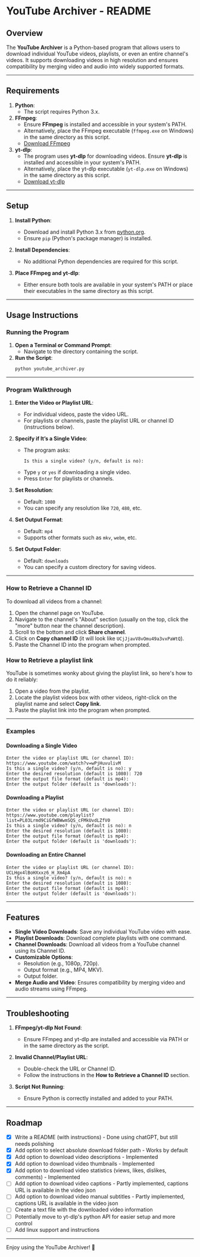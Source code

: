 # **YouTube Archiver - README**

## **Overview**
The **YouTube Archiver** is a Python-based program that allows users to download individual YouTube videos, playlists, or even an entire channel's videos. It supports downloading videos in high resolution and ensures compatibility by merging video and audio into widely supported formats.

---

## **Requirements**
1. **Python**:
   - The script requires Python 3.x.
2. **FFmpeg**:
   - Ensure **FFmpeg** is installed and accessible in your system's PATH.
   - Alternatively, place the FFmpeg executable (`ffmpeg.exe` on Windows) in the same directory as this script.
   - [Download FFmpeg](https://ffmpeg.org/download.html)
3. **yt-dlp**:
   - The program uses **yt-dlp** for downloading videos. Ensure **yt-dlp** is installed and accessible in your system's PATH.
   - Alternatively, place the yt-dlp executable (`yt-dlp.exe` on Windows) in the same directory as this script.
   - [Download yt-dlp](https://github.com/yt-dlp/yt-dlp#installation)

---

## **Setup**
1. **Install Python**:
   - Download and install Python 3.x from [python.org](https://www.python.org/).
   - Ensure `pip` (Python's package manager) is installed.

2. **Install Dependencies**:
   - No additional Python dependencies are required for this script.

3. **Place FFmpeg and yt-dlp**:
   - Either ensure both tools are available in your system's PATH or place their executables in the same directory as this script.

---

## **Usage Instructions**
### **Running the Program**
1. **Open a Terminal or Command Prompt**:
   - Navigate to the directory containing the script.
2. **Run the Script**:
   ```bash
   python youtube_archiver.py
   ```

---

### **Program Walkthrough**
1. **Enter the Video or Playlist URL**:
   - For individual videos, paste the video URL.
   - For playlists or channels, paste the playlist URL or channel ID (instructions below).

2. **Specify if It’s a Single Video**:
   - The program asks:
     ```
     Is this a single video? (y/n, default is no):
     ```
   - Type `y` or `yes` if downloading a single video.
   - Press `Enter` for playlists or channels.

3. **Set Resolution**:
   - Default: `1080`
   - You can specify any resolution like `720`, `480`, etc.

4. **Set Output Format**:
   - Default: `mp4`
   - Supports other formats such as `mkv`, `webm`, etc.

5. **Set Output Folder**:
   - Default: `downloads`
   - You can specify a custom directory for saving videos.

---

### **How to Retrieve a Channel ID**
To download all videos from a channel:
1. Open the channel page on YouTube.
2. Navigate to the channel's "About" section (usually on the top, click the "more" button near the channel description).
3. Scroll to the bottom and click **Share channel**.
4. Click on **Copy channel ID** (it will look like `UCjJjavV8vOmu49a3vxPaWtQ`).
5. Paste the Channel ID into the program when prompted.


### **How to Retrieve a playlist link**
YouTube is sometimes wonky about giving the playlist link, so here's how to do it reliably:
1. Open a video from the playlist.
2. Locate the playlist videos box with other videos, right-click on the playlist name and select **Copy link**.
3. Paste the playlist link into the program when prompted.

---

### **Examples**
#### **Downloading a Single Video**
```
Enter the video or playlist URL (or channel ID): https://www.youtube.com/watch?v=wPjHuvulivM
Is this a single video? (y/n, default is no): y  
Enter the desired resolution (default is 1080): 720  
Enter the output file format (default is mp4):  
Enter the output folder (default is 'downloads'):  
```

#### **Downloading a Playlist**
```
Enter the video or playlist URL (or channel ID): https://www.youtube.com/playlist?list=PL03Lrmd9CiGfWBWwmSQS_cFMkUvdLZfV0  
Is this a single video? (y/n, default is no): n  
Enter the desired resolution (default is 1080):  
Enter the output file format (default is mp4):  
Enter the output folder (default is 'downloads'):  
```

#### **Downloading an Entire Channel**
```
Enter the video or playlist URL (or channel ID): UCLHgx4lBoHXxxz6_H_Xm4pA  
Is this a single video? (y/n, default is no): n  
Enter the desired resolution (default is 1080):  
Enter the output file format (default is mp4):  
Enter the output folder (default is 'downloads'):  
```

---

## **Features**
- **Single Video Downloads**: Save any individual YouTube video with ease.
- **Playlist Downloads**: Download complete playlists with one command.
- **Channel Downloads**: Download all videos from a YouTube channel using its Channel ID.
- **Customizable Options**:
  - Resolution (e.g., 1080p, 720p).
  - Output format (e.g., MP4, MKV).
  - Output folder.
- **Merge Audio and Video**: Ensures compatibility by merging video and audio streams using FFmpeg.

---

## **Troubleshooting**
1. **FFmpeg/yt-dlp Not Found**:
   - Ensure FFmpeg and yt-dlp are installed and accessible via PATH or in the same directory as the script.

2. **Invalid Channel/Playlist URL**:
   - Double-check the URL or Channel ID.
   - Follow the instructions in the **How to Retrieve a Channel ID** section.

3. **Script Not Running**:
   - Ensure Python is correctly installed and added to your PATH.

---

## **Roadmap**
- [x] Write a README (with instructions) - Done using chatGPT, but still needs polishing
- [x] Add option to select absolute download folder path - Works by default
- [x] Add option to download video descriptions - Implemented
- [x] Add option to download video thumbnails - Implemented
- [x] Add option to download video statistics (views, likes, dislikes, comments) - Implemented
- [ ] Add option to download video captions - Partly implemented, captions URL is available in the video json 
- [ ] Add option to download video manual subtitles - Partly implemented, captions URL is available in the video json 
- [ ] Create a text file with the downloaded video information
- [ ] Potentially move to yt-dlp's python API for easier setup and more control
- [ ] Add linux support and instructions
---

Enjoy using the YouTube Archiver! 🚀
